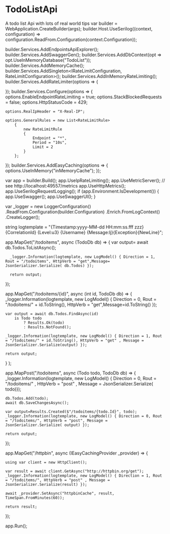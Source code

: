 # TodoListApi
A todo list Api with lots of real world tips
var builder = WebApplication.CreateBuilder(args);
builder.Host.UseSerilog((context, configuration) => 
    configuration.ReadFrom.Configuration(context.Configuration));

builder.Services.AddEndpointsApiExplorer();
builder.Services.AddSwaggerGen();
builder.Services.AddDbContext<TodoDb>(opt => opt.UseInMemoryDatabase("TodoList"));
builder.Services.AddMemoryCache();
builder.Services.AddSingleton<IRateLimitConfiguration, RateLimitConfiguration>();
builder.Services.AddInMemoryRateLimiting();
builder.Services.AddRateLimiter(options =>
{
  
});
builder.Services.Configure<IpRateLimitOptions>(options =>
{
    options.EnableEndpointRateLimiting = true;
    options.StackBlockedRequests = false;
    options.HttpStatusCode = 429;

    options.RealIpHeader = "X-Real-IP";   

    options.GeneralRules = new List<RateLimitRule>
        {
            new RateLimitRule
            {
                Endpoint = "*",
                Period = "10s",
                Limit = 2
            }
        };
});
builder.Services.AddEasyCaching(options =>
{
    options.UseInMemory("inMemoryCache");
});

var app = builder.Build();
app.UseIpRateLimiting();
app.UseMetricServer(); // see http://localhost:49557/metrics
app.UseHttpMetrics();
app.UseSerilogRequestLogging();
if (app.Environment.IsDevelopment())
{
    app.UseSwagger();
    app.UseSwaggerUI();
}

var _logger = new LoggerConfiguration()
    .ReadFrom.Configuration(builder.Configuration)
    .Enrich.FromLogContext()
    .CreateLogger();

string logtemplate = "{Timestamp:yyyy-MM-dd HH:mm:ss.fff zzz} {CorrelationId} {Level:u3} {Username} {Message:lj}{Exception}{NewLine}";
    

app.MapGet("/todoitems", async (TodoDb db) =>
  {
       var output= await db.Todos.ToListAsync();

      _logger.Information(logtemplate, new LogModel() { Direction = 1, Rout = "/todoitems", HttpVerb = "get",Message= JsonSerializer.Serialize( db.Todos) });
      
      return output;
  });

app.MapGet("/todoitems/{id}", async (int id, TodoDb db) =>
{
    _logger.Information(logtemplate, new LogModel() { Direction = 0, Rout = "/todoitems/" + id.ToString(), HttpVerb = "get",Message=id.ToString() });

    var output = await db.Todos.FindAsync(id)
        is Todo todo
            ? Results.Ok(todo)
            : Results.NotFound();
    
    _logger.Information(logtemplate, new LogModel() { Direction = 1, Rout = "/todoitems/" + id.ToString(), HttpVerb = "get" , Message = JsonSerializer.Serialize(output) });

    return output;
}
);

app.MapPost("/todoitems", async (Todo todo, TodoDb db) =>
{
    _logger.Information(logtemplate, new LogModel() { Direction = 0, Rout = "/todoitems/" , HttpVerb = "post" , Message = JsonSerializer.Serialize( todo)});

    db.Todos.Add(todo);
    await db.SaveChangesAsync();

    var output=Results.Created($"/todoitems/{todo.Id}", todo);
    _logger.Information(logtemplate, new LogModel() { Direction = 0, Rout = "/todoitems/", HttpVerb = "post", Message = JsonSerializer.Serialize( output) });

    return output;
});

app.MapGet("/httpbin", async (IEasyCachingProvider _provider) =>
{
    
    using var client = new HttpClient();

    var result = await client.GetAsync("http://httpbin.org/get");
    _logger.Information(logtemplate, new LogModel() { Direction = 1, Rout = "/todoitems/", HttpVerb = "post" , Message = JsonSerializer.Serialize(result) });

    await _provider.SetAsync("httpbinCache", result, TimeSpan.FromMinutes(60));

    return result;
});

app.Run();



